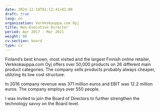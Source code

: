 ```yaml
---
date: 2024-12-10T01:12:41+01:00
draft: true
lang: en
organization: Verkkokauppa.com Oyj
title: Non-Executive Director
period: Apr 2017 - Mar 2021
weight: 98
cv-section: board
type: cv
---
```


Finland’s best known, most visited and the largest Finnish online retailer, Verkkokauppa.com Oyj offers over 50,000 products on 26 different main product categories. The company sells products probably always cheaper, utilizing its low cost structure.

In 2016 company revenue was 371 million euros and EBIT was 12.2 million euros. The company employs over 550 people.

I was invited to join the Board of Directors to further strengthen the technology savvy on the Board level.
